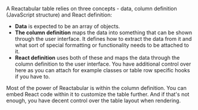 A Reactabular table relies on three concepts - data, column definition (JavaScript structure) and React definition:

* **Data** is expected to be an array of objects.
* **The column definition** maps the data into something that can be shown through the user interface. It defines how to extract the data from it and what sort of special formatting or functionality needs to be attached to it.
* **React definition** uses both of these and maps the data through the column definition to the user interface. You have additional control over here as you can attach for example classes or table row specific hooks if you have to.

Most of the power of Reactabular is within the column definition. You can embed React code within it to customize the table further. And if that's not enough, you have decent control over the table layout when rendering.
